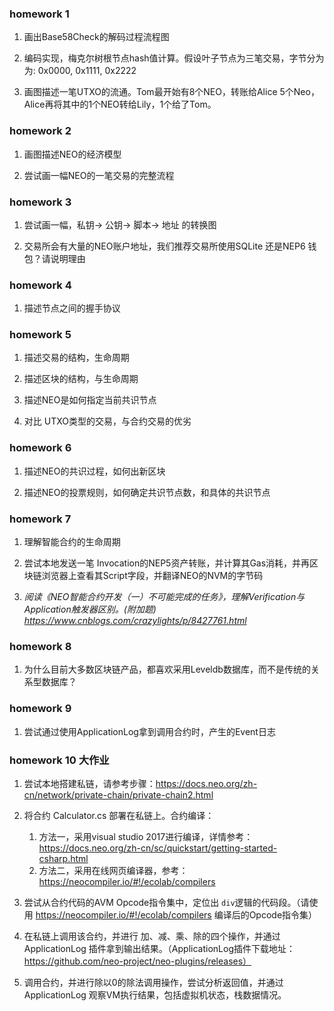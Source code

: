 
### homework 1


1. 画出Base58Check的解码过程流程图

2. 编码实现，梅克尔树根节点hash值计算。假设叶子节点为三笔交易，字节分为为: 0x0000, 0x1111, 0x2222

3. 画图描述一笔UTXO的流通。Tom最开始有8个NEO，转账给Alice 5个Neo，Alice再将其中的1个NEO转给Lily，1个给了Tom。



### homework 2



1. 画图描述NEO的经济模型

2. 尝试画一幅NEO的一笔交易的完整流程



### homework 3

1. 尝试画一幅，私钥-> 公钥-> 脚本-> 地址 的转换图

2. 交易所会有大量的NEO账户地址，我们推荐交易所使用SQLite 还是NEP6 钱包？请说明理由



### homework 4

1. 描述节点之间的握手协议


### homework 5

1. 描述交易的结构，生命周期


2. 描述区块的结构，与生命周期


3. 描述NEO是如何指定当前共识节点

4. 对比 UTXO类型的交易，与合约交易的优劣



### homework 6

1. 描述NEO的共识过程，如何出新区块


2. 描述NEO的投票规则，如何确定共识节点数，和具体的共识节点


### homework 7

1. 理解智能合约的生命周期

2. 尝试本地发送一笔 Invocation的NEP5资产转账，并计算其Gas消耗，并再区块链浏览器上查看其Script字段，并翻译NEO的NVM的字节码

3. *阅读《NEO智能合约开发（一）不可能完成的任务》，理解Verification与Application触发器区别。(附加题) https://www.cnblogs.com/crazylights/p/8427761.html*


### homework 8

1. 为什么目前大多数区块链产品，都喜欢采用Leveldb数据库，而不是传统的关系型数据库？



### homework 9

1. 尝试通过使用ApplicationLog拿到调用合约时，产生的Event日志


### homework 10 大作业


1. 尝试本地搭建私链，请参考步骤：https://docs.neo.org/zh-cn/network/private-chain/private-chain2.html

2. 将合约 Calculator.cs 部署在私链上。合约编译：
   1. 方法一，采用visual studio 2017进行编译，详情参考：https://docs.neo.org/zh-cn/sc/quickstart/getting-started-csharp.html
   2. 方法二，采用在线网页编译器，参考：https://neocompiler.io/#!/ecolab/compilers

3. 尝试从合约代码的AVM Opcode指令集中，定位出 `div`逻辑的代码段。（请使用 https://neocompiler.io/#!/ecolab/compilers 编译后的Opcode指令集）

4. 在私链上调用该合约，并进行 加、减、乘、除的四个操作，并通过 ApplicationLog 插件拿到输出结果。（ApplicationLog插件下载地址：https://github.com/neo-project/neo-plugins/releases）

5. 调用合约，并进行除以0的除法调用操作，尝试分析返回值，并通过ApplicationLog 观察VM执行结果，包括虚拟机状态，栈数据情况。
